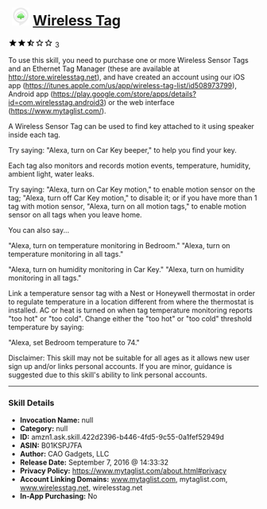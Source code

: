 # &nbsp;<img src="skill_icon" alt="Wireless Tag icon" width="36"> [Wireless Tag](http://alexa.amazon.com/#skills/amzn1.ask.skill.422d2396-b446-4fd5-9c55-0a1fef52949d)
![2.6 stars](../../images/ic_star_black_18dp_1x.png)![2.6 stars](../../images/ic_star_black_18dp_1x.png)![2.6 stars](../../images/ic_star_half_black_18dp_1x.png)![2.6 stars](../../images/ic_star_border_black_18dp_1x.png)![2.6 stars](../../images/ic_star_border_black_18dp_1x.png) 3

To use this skill, you need to purchase one or more Wireless Sensor Tags and an Ethernet Tag Manager (these are available at http://store.wirelesstag.net), and have created an account using our iOS app (https://itunes.apple.com/us/app/wireless-tag-list/id508973799), Android app (https://play.google.com/store/apps/details?id=com.wirelesstag.android3) or the web interface (https://www.mytaglist.com/). 

A Wireless Sensor Tag can be used to find key attached to it using speaker inside each tag. 

Try saying:  "Alexa, turn on Car Key beeper,"  to help you find your key. 

Each tag also monitors and records motion events, temperature, humidity, ambient light, water leaks. 

Try saying: 
"Alexa, turn on Car Key motion," to enable motion sensor on the tag; 
"Alexa, turn off Car Key motion," to disable it; or if you have more than 1 tag with motion sensor, 
"Alexa, turn on all motion tags," to enable motion sensor on all tags when you leave home. 

You can also say...

"Alexa, turn on temperature monitoring in Bedroom."
"Alexa, turn on temperature monitoring in all tags." 

"Alexa, turn on humidity monitoring in Car Key."
"Alexa, turn on humidity monitoring in all tags."

Link a temperature sensor tag with a Nest or Honeywell thermostat in order to regulate temperature in a location different from where the thermostat is installed. AC or heat is turned on when tag temperature monitoring reports "too hot" or "too cold". Change either the "too hot" or "too cold" threshold temperature by saying:

"Alexa, set Bedroom temperature to 74."

Disclaimer:
This skill may not be suitable for all ages as it allows new user sign up and/or links personal accounts. If you are minor, guidance is suggested due to this skill's ability to link personal accounts.

***

### Skill Details

* **Invocation Name:** null
* **Category:** null
* **ID:** amzn1.ask.skill.422d2396-b446-4fd5-9c55-0a1fef52949d
* **ASIN:** B01KSPJ7FA
* **Author:** CAO Gadgets, LLC
* **Release Date:** September 7, 2016 @ 14:33:32
* **Privacy Policy:** https://www.mytaglist.com/about.html#privacy
* **Account Linking Domains:** www.mytaglist.com, mytaglist.com, www.wirelesstag.net, wirelesstag.net
* **In-App Purchasing:** No
